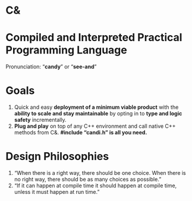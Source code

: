 # C& 
# Compiled and Interpreted Practical Programming Language

Pronunciation: “**candy**” or “**see-and**”

# Goals 
1. Quick and easy **deployment of a minimum viable product** with the **ability to scale and stay maintainable** by opting in to **type and logic safety** incrementally.     
2. **Plug and play** on top of any C++ environment and call native C++ methods from C&. **#include “candi.h” is all you need.**  

# Design Philosophies 
1. “When there is a right way, there should be one choice. When there is no right way, there should be as many choices as possible.” 
2. “If it can happen at compile time it should happen at compile time,  unless it must happen at run time.” 
